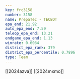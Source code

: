 ```yaml
---
key: frc3158
number: 3158
name: PrepaTec - TECBOT
epa_end: 21.92
auto_epa_end: 7.59
teleop_epa_end: 13.21
endgame_epa_end: 1.13
winrate: 0.6034
district_epa_rank: 379
district_epa_percentile: 0.7896
type: Team
---
```

[[2024azva]]
[[2024mxmo]]
